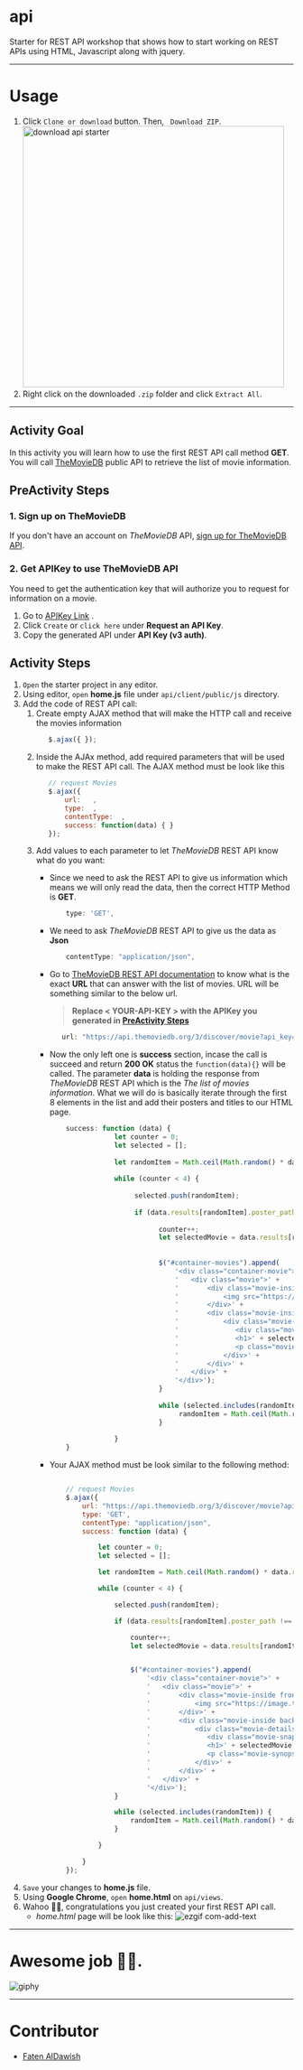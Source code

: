 # api
Starter for REST API workshop that shows how to start working on REST APIs using HTML, Javascript along with jquery.

- - - -  

# Usage
1. Click `Clone or download` button. Then, ` Download ZIP`.
    <img width="463" alt="download api starter" src="https://user-images.githubusercontent.com/42312407/74997715-e515d780-5467-11ea-8348-6103db4d43f2.png">
2. Right click on the downloaded `.zip` folder and click `Extract All`.

- - - -  

## Activity Goal
In this activity you will learn how to use the first REST API call method **GET**. 
You will call [TheMovieDB](https://developers.themoviedb.org/3/getting-started/introduction) public API to retrieve the list 
of movie information. 

## PreActivity Steps
### 1. Sign up on TheMovieDB
If you don't have an account on *TheMovieDB* API, [sign up for TheMovieDB API](https://www.themoviedb.org/account/signup).

### 2. Get APIKey to use TheMovieDB API
You need to get the authentication key that will authorize you to request for information on a movie.
1. Go to [APIKey Link](https://developers.themoviedb.org/3/getting-started/introduction) .
2. Click `Create` or `click here` under **Request an API Key**.
3. Copy the generated API under **API Key (v3 auth)**.

## Activity Steps
1. `Open` the starter project in any editor.
2. Using editor, `open` **home.js** file under `api/client/public/js` directory.
3. Add the code of REST API call:
    1. Create empty AJAX method that will make the HTTP call and receive the movies information 
         ```javascript
            $.ajax({ });
         ```
    2. Inside the AJAx method, add required parameters that will be used to make the REST API call. The AJAX method must
     be look like this
         ```javascript
            // request Movies
            $.ajax({
                url:   ,
                type:  ,
                contentType:  ,
                success: function(data) { }
            });
        ```
    3. Add values to each parameter to let *TheMovieDB* REST API know what do you want:
        * Since we need to ask the REST API to give us information which means we will only read the data, then the 
         correct HTTP Method is **GET**. 
            ```javascript
                type: 'GET',
            ```
         * We need to ask *TheMovieDB* REST API to give us the data as **Json**
            ```javascript
                contentType: "application/json",
            ```
         * Go to [TheMovieDB REST API documentation](https://developers.themoviedb.org/3/discover/movie-discover) to 
         know what is the exact **URL** that can answer with the list of movies.
         URL will be something similar to the below url.
            > **Replace < YOUR-API-KEY > with the APIKey you generated in [PreActivity Steps](#2-Get-APIKey-to-use-TheMovieDB-API)**
            
            ```javascript     
               url: "https://api.themoviedb.org/3/discover/movie?api_key=<YOUR-API-KEY>",
            ```
           
         * Now the only left one is **success** section, incase the call is succeed and return **200 OK** status the 
         ```function(data){}``` will be called. The parameter **data** is holding the response from *TheMovieDB* REST API 
         which is the *The list of movies information*.
         What we will do is basically iterate through the first 8 elements in the list and add their posters and titles 
         to our HTML page.
            ```javascript 
                success: function (data) {
                            let counter = 0;
                            let selected = [];
                            
                            let randomItem = Math.ceil(Math.random() * data.results.length);
                            
                            while (counter < 4) {
                            
                                 selected.push(randomItem);
                            
                                 if (data.results[randomItem].poster_path !== null) {
                            
                                       counter++;
                                       let selectedMovie = data.results[randomItem];
                            
                            
                                       $("#container-movies").append(
                                           '<div class="container-movie">' +
                                           '   <div class="movie">' +
                                           '       <div class="movie-inside front">' +
                                           '           <img src="https://image.tmdb.org/t/p/w1280' + selectedMovie.poster_path + '" height=400 width=270>' +
                                           '       </div>' +
                                           '       <div class="movie-inside back">' +
                                           '           <div class="movie-details">' +
                                           '              <div class="movie-snap"><img src="https://image.tmdb.org/t/p/w1280' + selectedMovie.backdrop_path + '" height=150 width=270></div>' +
                                           '              <h1>' + selectedMovie.original_title + '<br><span>' + selectedMovie.release_date.slice(0, 4) + '</span></h1>' +
                                           '              <p class="movie-synopsis">' + selectedMovie.overview + '</p>' +
                                           '           </div>' +
                                           '       </div>' +
                                           '   </div>' +
                                           '</div>');
                                       }
                            
                                       while (selected.includes(randomItem)) {
                                            randomItem = Math.ceil(Math.random() * data.results.length);
                                       }
                            
                            }
                }

            ```
           
         * Your AJAX method must be look similar to the following method:
            ```javascript   
           
                // request Movies
                $.ajax({
                    url: "https://api.themoviedb.org/3/discover/movie?api_key=<YOUR-API-KEY>",
                    type: 'GET',
                    contentType: "application/json",
                    success: function (data) {

                        let counter = 0;
                        let selected = [];

                        let randomItem = Math.ceil(Math.random() * data.results.length);

                        while (counter < 4) {

                            selected.push(randomItem);

                            if (data.results[randomItem].poster_path !== null) {

                                counter++;
                                let selectedMovie = data.results[randomItem];


                                $("#container-movies").append(
                                    '<div class="container-movie">' +
                                    '   <div class="movie">' +
                                    '       <div class="movie-inside front">' +
                                    '           <img src="https://image.tmdb.org/t/p/w1280' + selectedMovie.poster_path + '" height=400 width=270>' +
                                    '       </div>' +
                                    '       <div class="movie-inside back">' +
                                    '           <div class="movie-details">' +
                                    '              <div class="movie-snap"><img src="https://image.tmdb.org/t/p/w1280' + selectedMovie.backdrop_path + '" height=150 width=270></div>' +
                                    '              <h1>' + selectedMovie.original_title + '<br><span>' + selectedMovie.release_date.slice(0, 4) + '</span></h1>' +
                                    '              <p class="movie-synopsis">' + selectedMovie.overview + '</p>' +
                                    '           </div>' +
                                    '       </div>' +
                                    '   </div>' +
                                    '</div>');
                            }

                            while (selected.includes(randomItem)) {
                                randomItem = Math.ceil(Math.random() * data.results.length);
                            }

                        }

                    }
                });
       
            ```
4. `Save` your changes to **home.js** file.
5. Using **Google Chrome**, `open` **home.html** on `api/views`.
6. Wahoo 🎉🎉, congratulations you just created your first REST API call. 
    * *home.html* page will be look like this:
    ![ezgif com-add-text](https://user-images.githubusercontent.com/42312407/83294798-94e0ab00-a1f6-11ea-99a6-f54361a85232.gif)


- - - -
# Awesome job 🎉🎉. 
![giphy](https://user-images.githubusercontent.com/42312407/75002304-fb766000-5474-11ea-89e6-9e02cf15c10c.gif)

- - - -  

# Contributor
* [Faten AlDawish](https://github.com/FatenAldawish)
